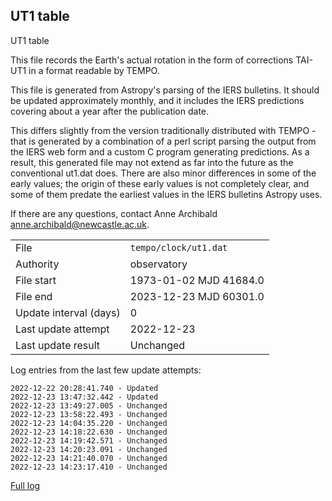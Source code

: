 
## UT1 table

UT1 table

This file records the Earth's actual rotation in the form of
corrections TAI-UT1 in a format readable by TEMPO.

This file is generated from Astropy's parsing of the IERS
bulletins. It should be updated approximately monthly, and it
includes the IERS predictions covering about a year after the
publication date.

This differs slightly from the version traditionally distributed
with TEMPO - that is generated by a combination of a perl script
parsing the output from the IERS web form and a custom C program
generating predictions. As a result, this generated file may not
extend as far into the future as the conventional ut1.dat does.
There are also minor differences in some of the early values; the
origin of these early values is not completely clear, and some of
them predate the earliest values in the IERS bulletins Astropy uses.

If there are any questions, contact Anne Archibald
<anne.archibald@newcastle.ac.uk>.

|     |     |
|:--- |:--- |
| File | `tempo/clock/ut1.dat` |
| Authority | observatory |
| File start | 1973-01-02 MJD 41684.0 |
| File end | 2023-12-23 MJD 60301.0 |
| Update interval (days) | 0 |
| Last update attempt | 2022-12-23 |
| Last update result | Unchanged |

Log entries from the last few update attempts:
```
2022-12-22 20:28:41.740 - Updated
2022-12-23 13:47:32.442 - Updated
2022-12-23 13:49:27.005 - Unchanged
2022-12-23 13:58:22.493 - Unchanged
2022-12-23 14:04:35.220 - Unchanged
2022-12-23 14:18:22.630 - Unchanged
2022-12-23 14:19:42.571 - Unchanged
2022-12-23 14:20:23.091 - Unchanged
2022-12-23 14:21:40.070 - Unchanged
2022-12-23 14:23:17.410 - Unchanged
```
[Full log](https://raw.githubusercontent.com/ipta/pulsar-clock-corrections/main/log/tempo/clock/ut1.dat.log)
